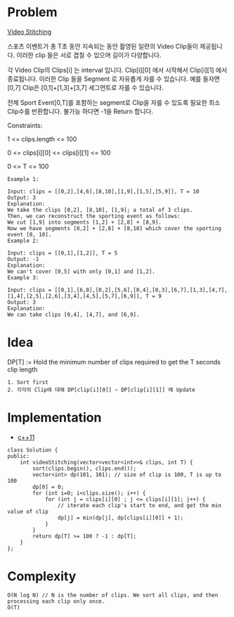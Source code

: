 # Problem

[Video Stitching](https://leetcode.com/problems/video-stitching/)

스포츠 이벤트가 총 T초 동안 지속되는 동안 촬영된 일련의 Video Clip들이 제공됩니다. 
이러한 clip 들은 서로 겹칠 수 있으며 길이가 다양합니다. 

각 Video Clip의 Clips[i] 는 interval 입니다. 
Clip[i][0] 에서 시작해서 Clip[i][1] 에서 종료됩니다. 
이러한 Clip 들을 Segment 로 자유롭게 자를 수 있습니다. 
예를 들자면 [0,7] Clip은 [0,1]+[1,3]+[3,7] 세그먼트로 자를 수 있습니다.

전체 Sport Event[0,T]를 포함하는 segment로 Clip을 자를 수 있도록 필요한 
최소 Clip수를 반환합니다. 불가능 하다면 -1을 Return 합니다. 

Constraints:

1 <= clips.length <= 100

0 <= clips[i][0] <= clips[i][1] <= 100

0 <= T <= 100


```
Example 1:

Input: clips = [[0,2],[4,6],[8,10],[1,9],[1,5],[5,9]], T = 10
Output: 3
Explanation: 
We take the clips [0,2], [8,10], [1,9]; a total of 3 clips.
Then, we can reconstruct the sporting event as follows:
We cut [1,9] into segments [1,2] + [2,8] + [8,9].
Now we have segments [0,2] + [2,8] + [8,10] which cover the sporting event [0, 10].
Example 2:

Input: clips = [[0,1],[1,2]], T = 5
Output: -1
Explanation: 
We can't cover [0,5] with only [0,1] and [1,2].
Example 3:

Input: clips = [[0,1],[6,8],[0,2],[5,6],[0,4],[0,3],[6,7],[1,3],[4,7],[1,4],[2,5],[2,6],[3,4],[4,5],[5,7],[6,9]], T = 9
Output: 3
Explanation: 
We can take clips [0,4], [4,7], and [6,9].
```

# Idea

DP[T] := Hold the minimum number of clips required to get the T seconds clip length

```
1. Sort first
2. 각각의 Clip에 대해 DP[clip[i][0]] ~ DP[clip[i][1]] 에 Update
```

# Implementation

* [c++11](VideoStitching.cpp)
```
class Solution {
public:
    int videoStitching(vector<vector<int>>& clips, int T) {
        sort(clips.begin(), clips.end());
        vector<int> dp(101, 101); // size of clip is 100, T is up to 100
        dp[0] = 0;
        for (int i=0; i<clips.size(); i++) {
            for (int j = clips[i][0] ; j <= clips[i][1]; j++) {
                // iterate each clip's start to end, and get the min value of clip
                dp[j] = min(dp[j], dp[clips[i][0]] + 1);
            }
        }
        return dp[T] >= 100 ? -1 : dp[T];
    }
};

```

# Complexity

```
O(N log N) // N is the number of clips. We sort all clips, and then processing each clip only once.
O(T)
```
